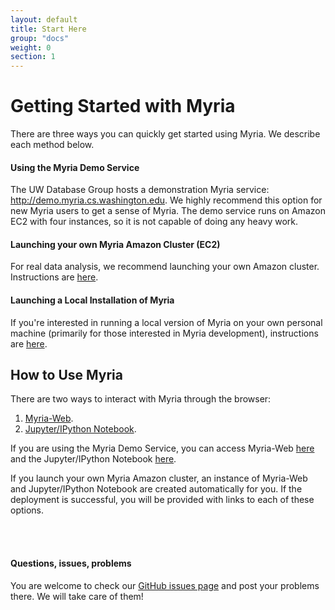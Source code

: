```yaml
---
layout: default
title: Start Here
group: "docs"
weight: 0
section: 1
---
```


# Getting Started with Myria
There are three ways you can quickly get started using Myria. We describe each method below.

#### Using the Myria Demo Service
The UW Database Group hosts a demonstration Myria service: <http://demo.myria.cs.washington.edu>.
We highly recommend this option for new Myria users to get a sense of Myria. 
The demo service runs on Amazon EC2 with four instances, so it is not capable of doing any heavy work. 

#### Launching your own Myria Amazon Cluster (EC2)
For real data analysis, we recommend launching your own Amazon cluster. Instructions are [here](myria-ec2).

#### Launching a Local Installation of Myria
If you're interested in running a local version of Myria on your own personal machine (primarily for those interested in Myria development), instructions are [here](myriax/).

## How to Use Myria
There are two ways to interact with Myria through the browser: <br>
1. [Myria-Web](myria-web-page). <br>
2. [Jupyter/IPython Notebook](myria-python). 

If you are using the Myria Demo Service, you can access Myria-Web [here](http://demo.myria.cs.washington.edu) and the Jupyter/IPython Notebook [here]().

If you launch your own Myria Amazon cluster, an instance of Myria-Web and Jupyter/IPython Notebook are created automatically for you. If the deployment is successful, you will be provided with links to each of these options.

<br>
<br>

#### Questions, issues, problems

You are welcome to check our [GitHub issues page](https://github.com/uwescience/myria/issues) and post your problems there. We will take care of them!
